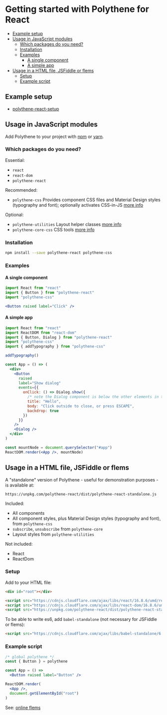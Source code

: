 # Getting started with Polythene for React

<!-- MarkdownTOC autolink="true" autoanchor="true" bracket="round" levels="1,2,3" -->

- [Example setup](#example-setup)
- [Usage in JavaScript modules](#usage-in-javascript-modules)
  - [Which packages do you need?](#which-packages-do-you-need)
  - [Installation](#installation)
  - [Examples](#examples)
    - [A single component](#a-single-component)
    - [A simple app](#a-simple-app)
- [Usage in a HTML file, JSFiddle or flems](#usage-in-a-html-file-jsfiddle-or-flems)
  - [Setup](#setup)
  - [Example script](#example-script)

<!-- /MarkdownTOC -->

<a id="example-setup"></a>
## Example setup

* [polythene-react-setup](https://github.com/ArthurClemens/polythene-react-setup)


<a id="usage-in-javascript-modules"></a>
## Usage in JavaScript modules

Add Polythene to your project with [npm](https://www.npmjs.com) or [yarn](https://yarnpkg.com/).

<a id="which-packages-do-you-need"></a>
### Which packages do you need?

Essential:

* `react`
* `react-dom`
* `polythene-react`

Recommended:

* `polythene-css` Provides component CSS files and Material Design styles (typography and font); optionally activates CSS-in-JS [more info](css.md)

Optional:

* `polythene-utilities` Layout helper classes [more info](packages/polythene-utilities.md)
* `polythene-core-css` CSS tools [more info](packages/polythene-core-css.md)


<a id="installation"></a>
### Installation

~~~bash
npm install --save polythene-react polythene-css
~~~

<a id="examples"></a>
### Examples

#### A single component

~~~jsx
import React from "react"
import { Button } from "polythene-react"
import "polythene-css"

<Button raised label="Click" />
~~~


#### A simple app

~~~jsx
import React from "react"
import ReactDOM from "react-dom"
import { Button, Dialog } from "polythene-react"
import "polythene-css"
import { addTypography } from "polythene-css"

addTypography()

const App = () => (
  <div>
    <Button
      raised
      label="Show dialog"
      events={{
        onClick: () => Dialog.show({
          /* note the Dialog component is below the other elements in the app */
          title: "Hello",
          body: "Click outside to close, or press ESCAPE",
          backdrop: true
        })
      }}
    />
    <Dialog />
  </div>
)

const mountNode = document.querySelector("#app")
ReactDOM.render(<App />, mountNode)
~~~

<a id="usage-in-a-html-file-or-jsfiddle"></a>
## Usage in a HTML file, JSFiddle or flems

A "standalone" version of Polythene - useful for demonstration purposes - is available at:

~~~
https://unpkg.com/polythene-react/dist/polythene-react-standalone.js
~~~

Included:

* All components
* All component styles, plus Material Design styles (typography and font), from `polythene-css`
* `subscribe`, `unsubscribe` from `polythene-core`
* Layout styles from `polythene-utilities`

Not included:

* React
* ReactDom

<a id="setup"></a>
### Setup

Add to your HTML file:

~~~html
<div id="root"></div>

<script src="https://cdnjs.cloudflare.com/ajax/libs/react/16.8.6/umd/react.production.min.js"></script>
<script src="https://cdnjs.cloudflare.com/ajax/libs/react-dom/16.8.6/umd/react-dom.production.min.js"></script>
<script src="https://unpkg.com/polythene-react/dist/polythene-react-standalone.js"></script>
~~~

To be able to write es6, add `babel-standalone` (not necessary for JSFiddle or flems):

~~~html
<script src="https://cdnjs.cloudflare.com/ajax/libs/babel-standalone/6.26.0/babel.min.js"></script>
~~~

<a id="example-script"></a>
### Example script

~~~jsx
/* global polythene */
const { Button } = polythene

const App = () =>
  <Button raised label="Button" />

ReactDOM.render(
  <App />,
  document.getElementById("root")
)
~~~


See: [online flems](https://flems.io/#0=N4IgZglgNgpgziAXAbVAOwIYFsZJAOgAsAXLKEAGhAGMB7NYmBvAHjmoCcIAHYgAjgdqAXgA6IEsW5xEAelkYOxQgFchsHGjj4A5hGUqARvgi0FcODGJxZ3WlACeypjFlxiGNABMMUeq7tHZzQYAFoOGAxqYlt7J0IXcMjo0PdPHz8Q-AArOHEAPhY3Th5ifNE0NhLeASExCWIpGXlFA3UYTW09A2NTc0trWKCEkLcPb19-IfjE6gtp4LC5uFTxjP8cvJBC4q5ecsr2Pf5BEXFJaTlZai80Ta8YKAgANw58EJi0bixZCKjicK0FSMDihLy0LAAAQArPgAAz4ACMshUWC8v2SAI4QJBYIh+CwEDuuQKRSOpQOFRYXhefAgXnq2NoxFJshpz3ylBAllg0VMWjwABZEIiAMyhYUAThAAF8KOhsLhEARcly6AwmMQ8Or3HxgHwAELA4j0PgyvjCPiBGYhCoVHX8ACC3G4Fr4AAoAJQWg58PgsI2NU0cDAQSxePhQDCGR71QMmtDiPiySloABKmIAIgB5ACy+Ai3hgHHdFT9LGdrpTFDLfHB1FRmt0VgAohpNQaHABJLylkBMlkgT0VT1qiHcaDFvCGaOPLk8mB8+gIZUADhFsvlIEwODw+GWY41zGVsoAulQnmgANYr1DbxV4P7RfAPZ6PWjfJuqqhqcjKi7NCiXxXjo+4Qhi-womiEHPq+76fgwmxcsQDjcEq3LVFqcoKruypPgC4JYC+MBvn4CHEEhP4cH+DRNFcKjAaBdA-PheI-Ki6KsYRxGkR+mgUd+IAoWheDkrwZ4ykAA)

